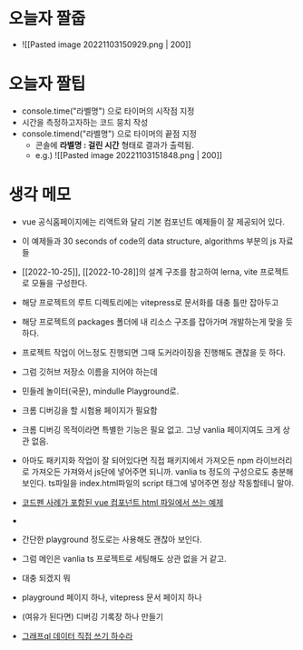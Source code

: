 # 오늘자 짤줍
- ![[Pasted image 20221103150929.png | 200]]

# 오늘자 짤팁
- console.time("라벨명") 으로 타이머의 시작점 지정
- 시간을 측정하고자하는 코드 뭉치 작성
- console.timend("라벨명") 으로 타이머의 끝점 지정
	- 콘솔에 __라벨명 : 걸린 시간__ 형태로 결과가 출력됨.
	- e.g.) ![[Pasted image 20221103151848.png | 200]]

# 생각 메모
- vue 공식홈페이지에는 리액트와 달리 기본 컴포넌트 예제들이 잘 제공되어 있다.
- 이 예제들과 30 seconds of code의 data structure, algorithms 부분의 js 자료들
- [[2022-10-25]], [[2022-10-28]]의 설계 구조를 참고하여 lerna, vite 프로젝트로 모듈을 구성한다.
- 해당 프로젝트의 루트 디렉토리에는 vitepress로 문서화를 대충 틀만 잡아두고
- 해당 프로젝트의 packages 폴더에 내 리소스 구조를 잡아가며 개발하는게 맞을 듯 하다.
- 프로젝트 작업이 어느정도 진행되면 그때 도커라이징을 진행해도 괜찮을 듯 하다.
- 그럼 깃허브 저장소 이름을 지어야 하는데
- 민들레 놀이터(국문), mindulle Playground로.

- 크롬 디버깅을 할 시험용 페이지가 필요함
- 크롬 디버깅 목적이라면 특별한 기능은 필요 없고. 그냥 vanlia 페이지여도 크게 상관 없음.
- 아마도 패키지화 작업이 잘 되어있다면 직접 패키지에서 가져오든 npm 라이브러리로 가져오든 가져와서 js단에 넣어주면 되니까. vanlia ts 정도의 구성으로도 충분해보인다. ts파일을 index.html파일의 script 태그에 넣어주면 정상 작동할테니 말야.

- [코드펜 사례가 포함된 vue 컴포넌트 html 파일에서 쓰는 예제](https://blog.logrocket.com/use-vue-js-general-purpose-javascript-library/)
- 
- 간단한 playground 정도로는 사용해도 괜찮아 보인다.

- 그럼 메인은 vanlia ts 프로젝트로 세팅해도 상관 없을 거 같고.
- 대충 되겠지 뭐

- playground 페이지 하나, vitepress 문서 페이지 하나
- (여유가 된다면) 디버깅 기록장 하나 만들기
- [그래프ql 데이터 직접 쓰기 하수라](https://hasura.io/learn/graphql/intro-graphql/graphql-mutations/)